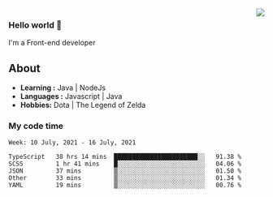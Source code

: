<img align='right' src="https://github-readme-stats.vercel.app/api?username=jumodada&show_icons=true&theme=vue">

### Hello world 👋

I'm a Front-end developer 
    
## About
-  **Learning :** Java | NodeJs
-  **Languages :** Javascript | Java
-  **Hobbies:** Dota | The Legend of Zelda

### My code time

<!--START_SECTION:waka-->
```text
Week: 10 July, 2021 - 16 July, 2021

TypeScript   38 hrs 14 mins  ███████████████████████░░   91.38 % 
SCSS         1 hr 41 mins    █░░░░░░░░░░░░░░░░░░░░░░░░   04.06 % 
JSON         37 mins         ▒░░░░░░░░░░░░░░░░░░░░░░░░   01.50 % 
Other        33 mins         ▒░░░░░░░░░░░░░░░░░░░░░░░░   01.34 % 
YAML         19 mins         ▒░░░░░░░░░░░░░░░░░░░░░░░░   00.76 % 
```
<!--END_SECTION:waka-->

